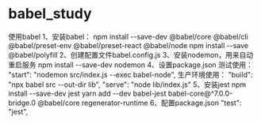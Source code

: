 # babel_study
使用babel
1、安装babel：
npm install --save-dev @babel/core @babel/cli @babel/preset-env @babel/preset-react @babel/node
npm install --save @babel/polyfill
2、创建配置文件babel.config.js
3、安装nodemon，用来自动重启服务
npm install --save-dev nodemon
4、设置package.json
测试使用：
"start": "nodemon src/index.js --exec babel-node",
生产环境使用：
"build": "npx babel src --out-dir lib",
"serve": "node lib/index.js"
5、安装jest
npm install --save-dev jest
yarn add --dev babel-jest babel-core@^7.0.0-bridge.0 @babel/core regenerator-runtime
6、配置package.json
"test": "jest",
